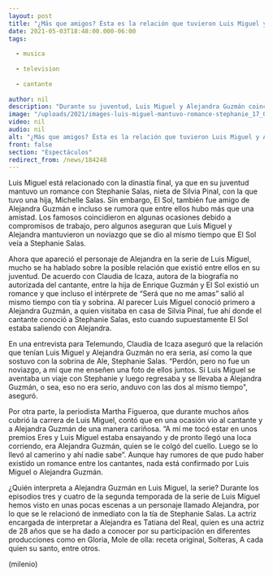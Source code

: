 ```yaml
---
layout: post
title: "¿Más que amigos? Ésta es la relación que tuvieron Luis Miguel y Alejandra Guzmán"
date: 2021-05-03T18:48:00.000-06:00
tags:
  
  - musica
  
  - television
  
  - cantante
  
author: nil
description: "Durante su juventud, Luis Miguel y Alejandra Guzmán coincidieron en varias ocasiones, pero ¿entre ellos hubo algo más que una amistad? "
image: "/uploads/2021/images-luis-miguel-mantuvo-romance-stephanie_17_0_1045_650.jpg"
video: nil
audio: nil
alt: "¿Más que amigos? Ésta es la relación que tuvieron Luis Miguel y Alejandra Guzmán"
front: false
section: "Espectáculos"
redirect_from: /news/184248
---
```


Luis Miguel está relacionado con la dinastía final, ya que en su juventud mantuvo un romance con Stephanie Salas, nieta de Silvia Pinal, con la que tuvo una hija, Michelle Salas. Sin embargo, El Sol, también fue amigo de Alejandra Guzmán e incluso se rumora que entre ellos hubo más que una amistad. Los famosos coincidieron en algunas ocasiones debido a compromisos de trabajo, pero algunos aseguran que Luis Miguel y Alejandra mantuvieron un noviazgo que se dio al mismo tiempo que El Sol veía a Stephanie Salas.  

Ahora que apareció el personaje de Alejandra en la serie de Luis Miguel, mucho se ha hablado sobre la posible relación que existió entre ellos en su juventud.  De acuerdo con Claudia de Icaza, autora de la biografía no autorizada del cantante, entre la hija de Enrique Guzmán y El Sol existió un romance y que incluso el intérprete de “Será que no me amas” salió al mismo tiempo con tía y sobrina. Al parecer Luis Miguel conoció primero a Alejandra Guzmán, a quien visitaba en casa de Silvia Pinal, fue ahí donde el cantante conoció a Stephanie Salas, esto cuando supuestamente El Sol estaba saliendo con Alejandra. 

En una entrevista para Telemundo, Claudia de Icaza aseguró que la relación que tenían Luis Miguel y Alejandra Guzmán no era seria, así como la que sostuvo con la sobrina de Ale, Stephanie Salas. “Perdón, pero no fue un noviazgo, a mí que me enseñen una foto de ellos juntos. Si Luis Miguel se aventaba un viaje con Stephanie y luego regresaba y se llevaba a Alejandra Guzmán, o sea, eso no era serio, anduvo con las dos al mismo tiempo", aseguró. 

Por otra parte, la periodista Martha Figueroa, que durante muchos años cubrió la carrera de Luis Miguel, contó que en una ocasión vio al cantante y a Alejandra Guzmán de una manera cariñosa. “A mí me tocó estar en unos premios Eres y Luis Miguel estaba ensayando y de pronto llegó una loca corriendo, era Alejandra Guzmán, quien se le colgó del cuello. Luego se lo llevó al camerino y ahí nadie sabe”. 
Aunque hay rumores de que pudo haber existido un romance entre los cantantes, nada está confirmado por Luis Miguel o Alejandra Guzmán. 

¿Quién interpreta a Alejandra Guzmán en Luis Miguel, la serie? Durante los episodios tres y cuatro de la segunda temporada de la serie de Luis Miguel hemos visto en unas pocas escenas a un personaje llamado Alejandra, por lo que se le relacionó de inmediato con la tía de Stephanie Salas. 
La actriz encargada de interpretar a Alejandra es Tatiana del Real, quien es una actriz de 28 años que se ha dado a conocer por su participación en diferentes producciones como en Gloria, Mole de olla: receta original, Solteras, A cada quien su santo, entre otros. 


(milenio)